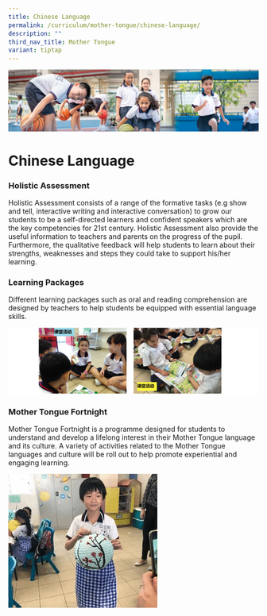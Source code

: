 ```yaml
---
title: Chinese Language
permalink: /curriculum/mother-tongue/chinese-language/
description: ""
third_nav_title: Mother Tongue
variant: tiptap
---
```

![](/images/Our%20Learning%20Experiences.jpg)

Chinese Language
================

### **Holistic Assessment**

Holistic Assessment consists of a range of the formative tasks (e.g show and tell, interactive writing and interactive conversation) to grow our students to be a self-directed learners and confident speakers which are the key competencies for 21st century. Holistic Assessment also provide the useful information to teachers and parents on the progress of the pupil. Furthermore, the qualitative feedback will help students to learn about their strengths, weaknesses and steps they could take to support his/her learning.
  

### **Learning Packages**

Different learning packages such as oral and reading comprehension are designed by teachers to help students be equipped with essential language skills.


![](/images/ChineseLang1.png)


### **Mother Tongue Fortnight**

Mother Tongue Fortnight is a programme designed for students to understand and develop a lifelong interest in their Mother Tongue language and its culture. A variety of activities related to the Mother Tongue languages and culture will be roll out to help promote experiential and engaging learning.


![](/images/MT.gif)